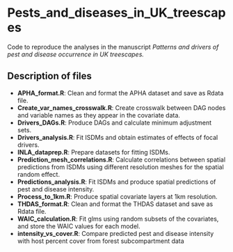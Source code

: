 # Pests_and_diseases_in_UK_treescapes
Code to reproduce the analyses in the manuscript _Patterns and drivers of pest and disease occurrence in UK treescapes._

## Description of files
- **APHA_format.R**: Clean and format the APHA dataset and save as Rdata file.
- **Create_var_names_crosswalk.R**: Create crosswalk between DAG nodes and variable names as they appear in the covariate data.
- **Drivers_DAGs.R**: Produce DAGs and calculate minimum adjustment sets. 
- **Drivers_analysis.R**: Fit ISDMs and obtain estimates of effects of focal drivers. 
- **INLA_dataprep.R**: Prepare datasets for fitting ISDMs.
- **Prediction_mesh_correlations.R**: Calculate correlations between spatial predictions from ISDMs using different resolution meshes for the spatial random effect.
- **Predictions_analysis.R**: Fit ISDMs and produce spatial predictions of pest and disease intensity.
- **Process_to_1km.R**: Produce spatial covariate layers at 1km resolution.
- **THDAS_format.R**: Clean and format the THDAS dataset and save as Rdata file.
- **WAIC_calculation.R**: Fit glms using random subsets of the covariates, and store the WAIC values for each model.
- **intensity_vs_cover.R**: Compare predicted pest and disease intensity with host percent cover from forest subcompartment data
